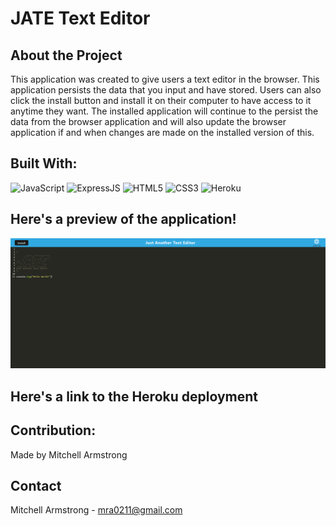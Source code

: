 # JATE Text Editor

## About the Project
This application was created to give users a text editor in the browser. This application persists the data that you input and have stored. Users can also click the install button and install it on their computer to have access to it anytime they want. The installed application will continue to the persist the data from the browser application and will also update the browser application if and when changes are made on the installed version of this.

## Built With:
![JavaScript](https://img.shields.io/badge/javascript-%23323330.svg?style=for-the-badge&logo=javascript&logoColor=%23F7DF1E)
![ExpressJS](https://img.shields.io/badge/express.js-%23323330?style=for-the-badge&logo=express&logoColor=6DA55F)
![HTML5](https://img.shields.io/badge/html5-%23E34F26.svg?style=for-the-badge&logo=html5&logoColor=white)
![CSS3](https://img.shields.io/badge/css3-%231572B6.svg?style=for-the-badge&logo=css3&logoColor=white)
![Heroku](https://img.shields.io/badge/Heroku-9475b8?style=for-the-badge&logo=heroku&logoColor=white)

## Here's a preview of the application!
![](/assets/images/Capture_58.PNG)

## Here's a link to the Heroku deployment


## Contribution:
Made by Mitchell Armstrong

## Contact
Mitchell Armstrong - mra0211@gmail.com